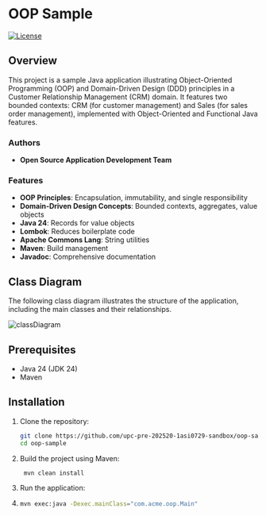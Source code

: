 
# OOP Sample

[![License](https://img.shields.io/badge/License-MIT-blue.svg)](LICENSE.md)

## Overview

This project is a sample Java application illustrating Object-Oriented Programming (OOP) and Domain-Driven Design (DDD) principles in a Customer Relationship Management (CRM) domain. It features two bounded contexts: CRM (for customer management) and Sales (for sales order management), implemented with Object-Oriented and Functional Java features.

### Authors
- **Open Source Application Development Team**

### Features
- **OOP Principles**: Encapsulation, immutability, and single responsibility
- **Domain-Driven Design Concepts**: Bounded contexts, aggregates, value objects
- **Java 24**: Records for value objects
- **Lombok**: Reduces boilerplate code
- **Apache Commons Lang**: String utilities
- **Maven**: Build management
- **Javadoc**: Comprehensive documentation

## Class Diagram
The following class diagram illustrates the structure of the application, including the main classes and their relationships.

![classDiagram](https://www.plantuml.com/plantuml/proxy?src=https://raw.githubusercontent.com/upc-pre-202520-1asi0729-7349/oop-sample/refs/heads/master/docs/class-diagram.puml?token=)


## Prerequisites
- Java 24 (JDK 24)
- Maven

## Installation

1. Clone the repository:
   ```bash
   git clone https://github.com/upc-pre-202520-1asi0729-sandbox/oop-sample.git
   cd oop-sample

2. Build the project using Maven:
   ```bash
    mvn clean install
   ``` 
3. Run the application:
4. ```bash
   mvn exec:java -Dexec.mainClass="com.acme.oop.Main"